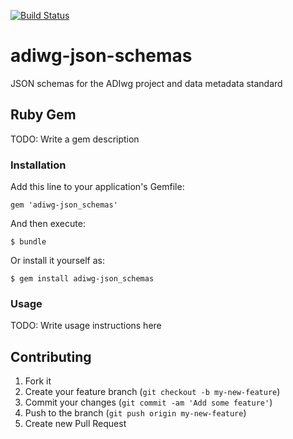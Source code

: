 [![Build Status](https://travis-ci.org/adiwg/adiwg-json-schemas.svg?branch=master)](https://travis-ci.org/adiwg/adiwg-json-schemas)

# adiwg-json-schemas


JSON schemas for the ADIwg project and data metadata standard

## Ruby Gem

TODO: Write a gem description

### Installation

Add this line to your application's Gemfile:

    gem 'adiwg-json_schemas'

And then execute:

    $ bundle

Or install it yourself as:

    $ gem install adiwg-json_schemas

### Usage

TODO: Write usage instructions here

## Contributing

1. Fork it
2. Create your feature branch (`git checkout -b my-new-feature`)
3. Commit your changes (`git commit -am 'Add some feature'`)
4. Push to the branch (`git push origin my-new-feature`)
5. Create new Pull Request